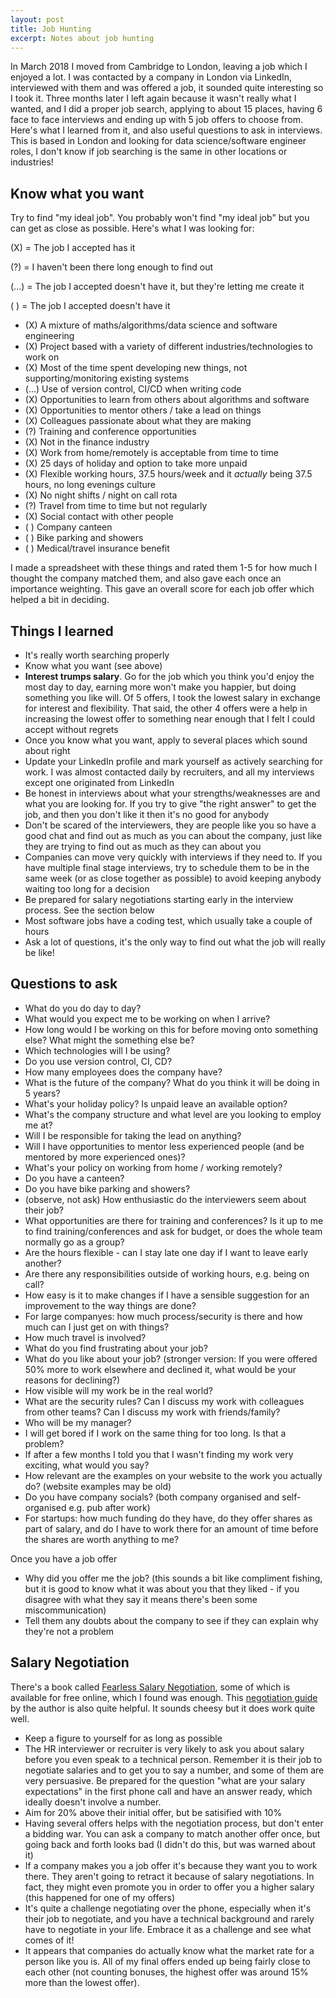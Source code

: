 ```yaml
---
layout: post
title: Job Hunting
excerpt: Notes about job hunting
---
```


In March 2018 I moved from Cambridge to London, leaving a job which I enjoyed a lot. I was contacted by a company in London via LinkedIn, interviewed with them and was offered a job, it sounded quite interesting so I took it. Three months later I left again because it wasn't really what I wanted, and I did a proper job search, applying to about 15 places, having 6 face to face interviews and ending up with 5 job offers to choose from. Here's what I learned from it, and also useful questions to ask in interviews. This is based in London and looking for data science/software engineer roles, I don't know if job searching is the same in other locations or industries!

## Know what you want
Try to find "my ideal job". You probably won't find "my ideal job" but you can get as close as possible.
Here's what I was looking for:

(X) = The job I accepted has it

(?) = I haven't been there long enough to find out

(...) = The job I accepted doesn't have it, but they're letting me create it

( ) = The job I accepted doesn't have it

* (X) A mixture of maths/algorithms/data science and software engineering
* (X) Project based with a variety of different industries/technologies to work on
* (X) Most of the time spent developing new things, not supporting/monitoring existing systems
* (...) Use of version control, CI/CD when writing code
* (X) Opportunities to learn from others about algorithms and software
* (X) Opportunities to mentor others / take a lead on things
* (X) Colleagues passionate about what they are making
* (?) Training and conference opportunities
* (X) Not in the finance industry
* (X) Work from home/remotely is acceptable from time to time
* (X) 25 days of holiday and option to take more unpaid
* (X) Flexible working hours, 37.5 hours/week and it *actually* being 37.5 hours, no long evenings culture
* (X) No night shifts / night on call rota
* (?) Travel from time to time but not regularly
* (X) Social contact with other people
* ( ) Company canteen
* ( ) Bike parking and showers
* ( ) Medical/travel insurance benefit

I made a spreadsheet with these things and rated them 1-5 for how much I thought the company matched them, and also gave each once an importance weighting. This gave an overall score for each job offer which helped a bit in deciding.

## Things I learned

* It's really worth searching properly
* Know what you want (see above)
* **Interest trumps salary**. Go for the job which you think you'd enjoy the most day to day, earning more won't make you happier, but doing something you like will. Of 5 offers, I took the lowest salary in exchange for interest and flexibility. That said, the other 4 offers were a help in increasing the lowest offer to something near enough that I felt I could accept without regrets
* Once you know what you want, apply to several places which sound about right
* Update your LinkedIn profile and mark yourself as actively searching for work. I was almost contacted daily by recruiters, and all my interviews except one originated from LinkedIn
* Be honest in interviews about what your strengths/weaknesses are and what you are looking for. If you try to give "the right answer" to get the job, and then you don't like it then it's no good for anybody
* Don't be scared of the interviewers, they are people like you so have a good chat and find out as much as you can about the company, just like they are trying to find out as much as they can about you
* Companies can move very quickly with interviews if they need to. If you have multiple final stage interviews, try to schedule them to be in the same week (or as close together as possible) to avoid keeping anybody waiting too long for a decision
* Be prepared for salary negotiations starting early in the interview process. See the section below
* Most software jobs have a coding test, which usually take a couple of hours
* Ask a lot of questions, it's the only way to find out what the job will really be like!

## Questions to ask
* What do you do day to day?
* What would you expect me to be working on when I arrive?
* How long would I be working on this for before moving onto something else? What might the something else be?
* Which technologies will I be using?
* Do you use version control, CI, CD?
* How many employees does the company have?
* What is the future of the company? What do you think it will be doing in 5 years?
* What's your holiday policy? Is unpaid leave an available option?
* What's the company structure and what level are you looking to employ me at?
* Will I be responsible for taking the lead on anything?
* Will I have opportunities to mentor less experienced people (and be mentored by more experienced ones)?
* What's your policy on working from home / working remotely?
* Do you have a canteen?
* Do you have bike parking and showers?
* (observe, not ask) How enthusiastic do the interviewers seem about their job?
* What opportunities are there for training and conferences? Is it up to me to find training/conferences and ask for budget, or does the whole team normally go as a group?
* Are the hours flexible - can I stay late one day if I want to leave early another?
* Are there any responsibilities outside of working hours, e.g. being on call?
* How easy is it to make changes if I have a sensible suggestion for an improvement to the way things are done?
* For large companyes: how much process/security is there and how much can I just get on with things?
* How much travel is involved?
* What do you find frustrating about your job?
* What do you like about your job? (stronger version: If you were offered 50% more to work elsewhere and declined it, what would be your reasons for declining?)
* How visible will my work be in the real world?
* What are the security rules? Can I discuss my work with colleagues from other teams? Can I discuss my work with friends/family?
* Who will be my manager?
* I will get bored if I work on the same thing for too long. Is that a problem?
* If after a few months I told you that I wasn't finding my work very exciting, what would you say?
* How relevant are the examples on your website to the work you actually do? (website examples may be old)
* Do you have company socials? (both company organised and self-organised e.g. pub after work)
* For startups: how much funding do they have, do they offer shares as part of salary, and do I have to work there for an amount of time before the shares are worth anything to me?

Once you have a job offer
* Why did you offer me the job? (this sounds a bit like compliment fishing, but it is good to know what it was about you that they liked - if you disagree with what they say it means there's been some miscommunication)
* Tell them any doubts about the company to see if they can explain why they're not a problem

## Salary Negotiation
There's a book called [Fearless Salary Negotiation](https://fearlesssalarynegotiation.com/book/), some of which is available for free online, which I found was enough. This [negotiation guide](https://fearlesssalarynegotiation.com/salary-negotiation-guide/) by the author is also quite helpful. It sounds cheesy but it does work quite well.

* Keep a figure to yourself for as long as possible
* The HR interviewer or recruiter is very likely to ask you about salary before you even speak to a technical person. Remember it is their job to negotiate salaries and to get you to say a number, and some of them are very persuasive. Be prepared for the question "what are your salary expectations" in the first phone call and have an answer ready, which ideally doesn't involve a number.
* Aim for 20% above their initial offer, but be satisified with 10%
* Having several offers helps with the negotiation process, but don't enter a bidding war. You can ask a company to match another offer once, but going back and forth looks bad (I didn't do this, but was warned about it)
* If a company makes you a job offer it's because they want you to work there. They aren't going to retract it because of salary negotiations. In fact, they might even promote you in order to offer you a higher salary (this happened for one of my offers)
* It's quite a challenge negotiating over the phone, especially when it's their job to negotiate, and you have a technical background and rarely have to negotiate in your life. Embrace it as a challenge and see what comes of it!
* It appears that companies do actually know what the market rate for a person like you is. All of my final offers ended up being fairly close to each other (not counting bonuses, the highest offer was around 15% more than the lowest offer).
